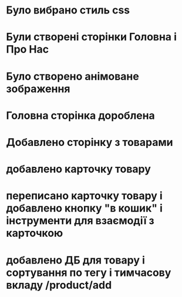 # Було вибрано стиль css
# Були створені сторінки Головна і Про Нас
# Було створено анімоване зображення 
# Головна сторінка дороблена
# Добавлено сторінку з товарами 
# добавлено карточку товару  
# переписано карточку товару і добавлено кнопку "в кошик" і інструменти для взаємодії з карточкою 
# добавлено ДБ для товару і сортування по тегу і тимчасову вкладу /product/add
